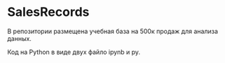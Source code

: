 # SalesRecords

В репозитории размещена учебная база на 500к продаж для анализа данных.

Код на Python в виде двух файло ipynb и py.

